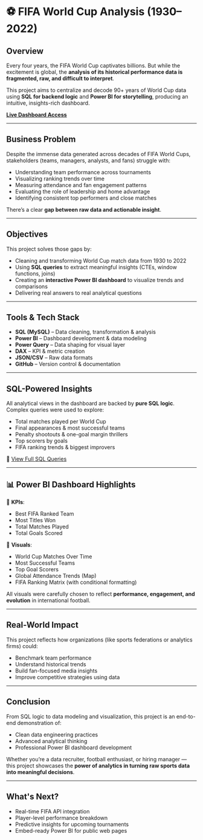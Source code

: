 # ⚽ FIFA World Cup Analysis (1930–2022)

## Overview

Every four years, the FIFA World Cup captivates billions. But while the excitement is global, the **analysis of its historical performance data is fragmented, raw, and difficult to interpret**. 

This project aims to centralize and decode 90+ years of World Cup data using **SQL for backend logic** and **Power BI for storytelling**, producing an intuitive, insights-rich dashboard.

**[Live Dashboard Access](https://app.powerbi.com/groups/me/reports/491f137b-ad20-45c0-aea3-304bacc81d2f/dabf75fbe66415e44ee4?ctid=c6e549b3-5f45-4032-aae9-d4244dc5b2c4&experience=power-bi)**  

---

## Business Problem

Despite the immense data generated across decades of FIFA World Cups, stakeholders (teams, managers, analysts, and fans) struggle with:

- Understanding team performance across tournaments  
- Visualizing ranking trends over time  
- Measuring attendance and fan engagement patterns  
- Evaluating the role of leadership and home advantage  
- Identifying consistent top performers and close matches  

There’s a clear **gap between raw data and actionable insight**.

---

## Objectives

This project solves those gaps by:

-  Cleaning and transforming World Cup match data from 1930 to 2022  
-  Using **SQL queries** to extract meaningful insights (CTEs, window functions, joins)  
-  Creating an **interactive Power BI dashboard** to visualize trends and comparisons  
-  Delivering real answers to real analytical questions

---

##  Tools & Tech Stack

- **SQL (MySQL)** – Data cleaning, transformation & analysis  
- **Power BI** – Dashboard development & data modeling  
- **Power Query** – Data shaping for visual layer  
- **DAX** – KPI & metric creation  
- **JSON/CSV** – Raw data formats  
- **GitHub** – Version control & documentation  

---

## SQL-Powered Insights

All analytical views in the dashboard are backed by **pure SQL logic**. Complex queries were used to explore:

- Total matches played per World Cup  
- Final appearances & most successful teams  
- Penalty shootouts & one-goal margin thrillers  
- Top scorers by goals  
- FIFA ranking trends & biggest improvers  

📂 [View Full SQL Queries](link-to-your-sql-file-or-folder)

---

## 📊 Power BI Dashboard Highlights

🔹 **KPIs**:
- Best FIFA Ranked Team  
- Most Titles Won  
- Total Matches Played  
- Total Goals Scored  

🔹 **Visuals**:
- World Cup Matches Over Time  
- Most Successful Teams  
- Top Goal Scorers  
- Global Attendance Trends (Map)  
- FIFA Ranking Matrix (with conditional formatting)

All visuals were carefully chosen to reflect **performance, engagement, and evolution** in international football.

---

## Real-World Impact

This project reflects how organizations (like sports federations or analytics firms) could:

- Benchmark team performance
- Understand historical trends
- Build fan-focused media insights
- Improve competitive strategies using data

---

## Conclusion

From SQL logic to data modeling and visualization, this project is an end-to-end demonstration of:

- Clean data engineering practices  
- Advanced analytical thinking  
- Professional Power BI dashboard development  

Whether you’re a data recruiter, football enthusiast, or hiring manager — this project showcases the **power of analytics in turning raw sports data into meaningful decisions**.

---

## What's Next?

-  Real-time FIFA API integration  
-  Player-level performance breakdown  
-  Predictive insights for upcoming tournaments  
-  Embed-ready Power BI for public web pages  

